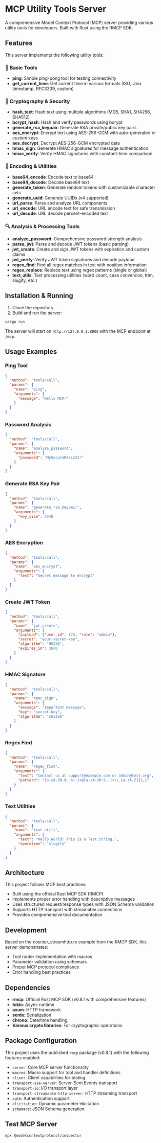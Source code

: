 # MCP Utility Tools Server

A comprehensive Model Context Protocol (MCP) server providing various utility tools for developers. Built with Rust using the RMCP SDK.

## Features

This server implements the following utility tools:

### 🏓 Basic Tools
- **ping**: Simple ping-pong tool for testing connectivity
- **get_current_time**: Get current time in various formats (ISO, Unix timestamp, RFC3339, custom)

### 🔐 Cryptography & Security
- **hash_text**: Hash text using multiple algorithms (MD5, SHA1, SHA256, SHA512)
- **bcrypt_hash**: Hash and verify passwords using bcrypt
- **generate_rsa_keypair**: Generate RSA private/public key pairs
- **aes_encrypt**: Encrypt text using AES-256-GCM with auto-generated or custom keys
- **aes_decrypt**: Decrypt AES-256-GCM encrypted data
- **hmac_sign**: Generate HMAC signatures for message authentication
- **hmac_verify**: Verify HMAC signatures with constant-time comparison

### 🔧 Encoding & Utilities
- **base64_encode**: Encode text to base64
- **base64_decode**: Decode base64 text
- **generate_token**: Generate random tokens with customizable character sets
- **generate_uuid**: Generate UUIDs (v4 supported)
- **url_parse**: Parse and analyze URL components
- **url_encode**: URL encode text for safe transmission
- **url_decode**: URL decode percent-encoded text

### 🔍 Analysis & Processing Tools
- **analyze_password**: Comprehensive password strength analysis
- **parse_jwt**: Parse and decode JWT tokens (basic parsing)
- **jwt_create**: Create and sign JWT tokens with expiration and custom claims
- **jwt_verify**: Verify JWT token signatures and decode payload
- **regex_find**: Find all regex matches in text with position information
- **regex_replace**: Replace text using regex patterns (single or global)
- **text_utils**: Text processing utilities (word count, case conversion, trim, slugify, etc.)

## Installation & Running

1. Clone the repository
2. Build and run the server:

```bash
cargo run
```

The server will start on `http://127.0.0.1:8000` with the MCP endpoint at `/mcp`.

## Usage Examples

### Ping Tool
```json
{
  "method": "tools/call",
  "params": {
    "name": "ping",
    "arguments": {
      "message": "Hello MCP!"
    }
  }
}
```

### Password Analysis
```json
{
  "method": "tools/call",
  "params": {
    "name": "analyze_password",
    "arguments": {
      "password": "MySecurePass123!"
    }
  }
}
```

### Generate RSA Key Pair
```json
{
  "method": "tools/call",
  "params": {
    "name": "generate_rsa_keypair",
    "arguments": {
      "key_size": 2048
    }
  }
}
```

### AES Encryption
```json
{
  "method": "tools/call",
  "params": {
    "name": "aes_encrypt",
    "arguments": {
      "text": "Secret message to encrypt"
    }
  }
}
```

### Create JWT Token
```json
{
  "method": "tools/call",
  "params": {
    "name": "jwt_create",
    "arguments": {
      "payload": {"user_id": 123, "role": "admin"},
      "secret": "your-secret-key",
      "algorithm": "HS256",
      "expires_in": 3600
    }
  }
}
```

### HMAC Signature
```json
{
  "method": "tools/call",
  "params": {
    "name": "hmac_sign",
    "arguments": {
      "message": "Important message",
      "key": "secret-key",
      "algorithm": "sha256"
    }
  }
}
```

### Regex Find
```json
{
  "method": "tools/call",
  "params": {
    "name": "regex_find",
    "arguments": {
      "text": "Contact us at support@example.com or admin@test.org",
      "pattern": "[a-zA-Z0-9._%+-]+@[a-zA-Z0-9.-]+\\.[a-zA-Z]{2,}"
    }
  }
}
```

### Text Utilities
```json
{
  "method": "tools/call",
  "params": {
    "name": "text_utils",
    "arguments": {
      "text": "Hello World! This is a Test String.",
      "operation": "slugify"
    }
  }
}
```

## Architecture

This project follows MCP best practices:
- Built using the official Rust MCP SDK (RMCP)
- Implements proper error handling with descriptive messages
- Uses structured request/response types with JSON Schema validation
- Supports HTTP transport with streamable connections
- Provides comprehensive tool documentation

## Development

Based on the counter_streamhttp.rs example from the RMCP SDK, this server demonstrates:
- Tool router implementation with macros
- Parameter validation using schemars
- Proper MCP protocol compliance
- Error handling best practices

## Dependencies

- **rmcp**: Official Rust MCP SDK (v0.8.1 with comprehensive features)
- **tokio**: Async runtime
- **axum**: HTTP framework
- **serde**: Serialization
- **chrono**: Date/time handling
- **Various crypto libraries**: For cryptographic operations

## Package Configuration

This project uses the published `rmcp` package (v0.8.1) with the following features enabled:
- `server`: Core MCP server functionality
- `macros`: Macro support for tool and handler definitions
- `client`: Client capabilities for testing
- `transport-sse-server`: Server-Sent Events transport
- `transport-io`: I/O transport layer
- `transport-streamable-http-server`: HTTP streaming transport
- `auth`: Authentication support
- `elicitation`: Dynamic parameter elicitation
- `schemars`: JSON Schema generation


## Test MCP Server 

```bash
npx @modelcontextprotocol/inspector
```